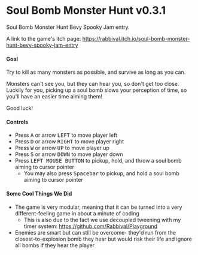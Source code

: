 Soul Bomb Monster Hunt v0.3.1
=============================

Soul Bomb Monster Hunt Bevy Spooky Jam entry.

A link to the game's itch page: https://rabbival.itch.io/soul-bomb-monster-hunt-bevy-spooky-jam-entry

#### Goal

Try to kill as many monsters as possible, and survive as long as you can.

Monsters can't see you, but they can hear you, so don't get too close. Luckily for you, picking up a soul bomb slows your perception of time, so you'll have an easier time aiming them!

Good luck!

#### Controls

* Press <kbd>A</kbd> or arrow <kbd>LEFT</kbd> to move player left
* Press <kbd>D</kbd> or arrow <kbd>RIGHT</kbd> to move player right
* Press <kbd>W</kbd> or arrow <kbd>UP</kbd> to move player up
* Press <kbd>S</kbd> or arrow <kbd>DOWN</kbd> to move player down
* Press <kbd>LEFT MOUSE BUTTON</kbd> to pickup, hold, and throw a soul bomb aiming to cursor pointer
  * You may also press <kbd>Spacebar</kbd> to pickup, and hold a soul bomb aiming to cursor pointer

#### Some Cool Things We Did
* The game is very modular, meaning that it can be turned into a very different-feeling game in about a minute of coding
  * This is also due to the fact we use decoupled tweening with my timer system: https://github.com/Rabbival/Playground
* Enemies are smart but can still be overcome- they'd run from the closest-to-explosion bomb they hear but would risk their life and ignore all bombs if they hear the player
